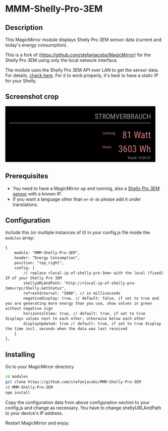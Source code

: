 # MMM-Shelly-Pro-3EM

## Description

This MagicMirror module displays Shelly Pro 3EM sensor data (current and today's energy consumption).

This is a fork of (https://github.com/stefanjacobs/MagicMirror) for the Shelly Pro 3EM using only the local network interface.

The module uses the Shelly Pro 3EM API over LAN to get the sensor data. For details, [check here](https://shelly-api-docs.shelly.cloud/).
For it to work properly, it's best to have a static IP for your Shelly.

## Screenshot crop

![shelly-Pro-3EM screen](pic/MMM-Shelly-Pro-3EM.png)

## Prerequisites

- You need to have a MagicMirror up and running, also a [Shelly Pro 3EM sensor](https://shelly.cloud/) with a known IP.
- If you want a language other than `en` or `de` please add it under translations.

## Configuration

Include this (or multiple instances of it) in your config.js file inside the `modules` array:

```
{
    module: "MMM-Shelly-Pro-3EM",
    header: "Energy Consumption",
    position: "top_right",
    config: {
        // replace <local-ip-of-shelly-pro-3em> with the local (fixed) IP of your Shelly Pro 3EM
        shellyURLAndPath: "http://<local-ip-of-shelly-pro-3em>/rpc/Shelly.GetStatus",
        refreshInterval: "5000", // in milliseconds
        negativeDisplay: true, // default: false, if set to true and you are generating more energy than you use, show values in green without negative sign
        horizontalView: true, // default: true, if set to true displays values next to each other, otherwise below each other
        displayUpdated: true // default: true, if set to true display the time incl. seconds when the data was last received
    }
},
```

## Installing

Go to your MagicMirror directory

```bash
cd modules
git clone https://github.com/stefanjacobs/MMM-Shelly-Pro-3EM
cd MMM-Shelly-Pro-3EM
npm install
```

Copy the configuration data from above configuration section to your config.js and change as necessary. You have to change shellyURLAndPath to your device's IP address.

Restart MagicMirror and enjoy.
